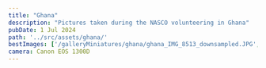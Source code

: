 ```yaml
---
title: "Ghana"
description: "Pictures taken during the NASCO volunteering in Ghana"
pubDate: 1 Jul 2024
path: '../src/assets/ghana/'
bestImages: ['/galleryMiniatures/ghana/ghana_IMG_8513_downsampled.JPG', '/galleryMiniatures/ghana/ghana_IMG_8896_downsampled.JPG', '/galleryMiniatures/ghana/ghana_IMG_9000_downsampled.JPG']
camera: Canon EOS 1300D
---
```

